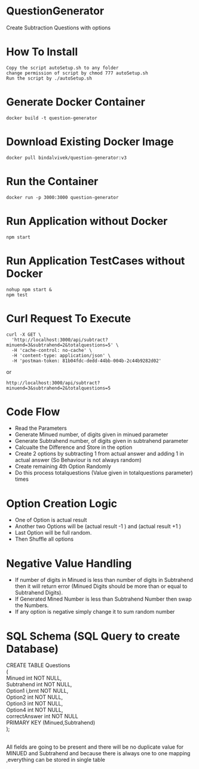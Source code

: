 # QuestionGenerator
Create Subtraction Questions with options

# How To Install
  ```
Copy the script autoSetup.sh to any folder
change permission of script by chmod 777 autoSetup.sh
Run the script by ./autoSetup.sh
  ```

# Generate Docker Container
```
docker build -t question-generator
```
# Download Existing Docker Image
```
docker pull bindalvivek/question-generator:v3

```
# Run the Container
```
docker run -p 3000:3000 question-generator
```
# Run Application without Docker
```
npm start
```
# Run Application TestCases without Docker
```
nohup npm start &
npm test
```


# Curl Request To Execute
```
curl -X GET \
  'http://localhost:3000/api/subtract?minuend=3&subtrahend=2&totalquestions=5' \
  -H 'cache-control: no-cache' \
  -H 'content-type: application/json' \
  -H 'postman-token: 81b04fdc-dedd-44bb-004b-2c44b9282d02'
```
or

```
http://localhost:3000/api/subtract?minuend=3&subtrahend=2&totalquestions=5
```

# Code Flow 

* Read the Parameters
* Generate Minued number, of digits given in minued parameter
* Generate Subtrahend number, of digits given in subtrahend parameter
* Calcualte the Difference and Store in the option
* Create 2 options by subtracting 1 from actual answer and adding 1 in actual answer (So Behaviour is not always random)
* Create remaining 4th Option Randomly
* Do this process totalquestions (Value given in totalquestions parameter) times 

# Option Creation Logic

* One of Option is actual result
* Another two Options will be (actual result -1 ) and (actual result +1 )
* Last Option will be full random.
* Then Shuffle all options


# Negative Value Handling

* If number of digits in Minued is less than number of digits in Subtrahend then it will return error (Minued Digits should be more than or equal to Subtrahend Digits).
* If Generated Mined Number is less than Subtrahend Number then swap the Numbers.
* If any option is negative simply change it to sum random number


# SQL Schema (SQL Query to create Database)

CREATE TABLE Questions <br/>
( <br/>
Minued int NOT NULL, <br/>
Subtrahend int NOT NULL, <br/>
Option1 i,brnt NOT NULL, <br/>
Option2 int NOT NULL, <br/>
Option3 int NOT NULL, <br/>
Option4 int NOT NULL, <br/>
correctAnswer int NOT NULL <br/>
PRIMARY KEY (Minued,Subtrahend) <br/>
); <br />
 <br />

All fields are going to be present and there will be no duplicate value for MINUED and Subtrahend and because there is always one to one mapping ,everything can be stored in single table
